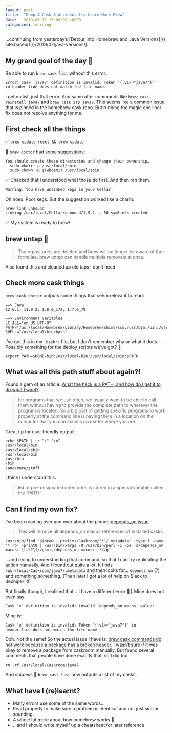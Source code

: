 ```yaml
---
layout: post
title:  "Dump A Cask & Accidentally Learn More Brew"
date:   2019-07-17 15:00:00 +0200
categories: learning
---
```


…continuing from yesterday’s [Detour Into Homebrew and Java Versions]({{ site.baseurl }}/2019/07/java-versions/).

## My grand goal of the day 🎯

Be able to run `brew cask list` without this error.

```
Error: Cask 'java7' definition is invalid: Token '{:v1=>"java7"}'
in header line does not match the file name.
```

I get no list, just that error. And same after commands like `brew cask reinstall java7` and `brew cask zap java7`. This seems like a [common issue](https://github.com/Homebrew/homebrew-cask/issues/58046) that is pinned in the homebrew cask repo. But running the magic one liner fix does not resolve anything for me.

## First check all the things

✅ `brew update-reset && brew update`

🚧 `brew doctor` had some suggestions:

```
You should create these directories and change their ownership…
  sudo mkdir -p /usr/local/sbin
  sudo chown -R $(whoami) /usr/local/sbin
```

✅ Checked that I understood what those do first. And then ran them.

```
Warning: You have unlinked kegs in your Cellar.
```

Oh noes. Poor kegs. But the suggestion worked like a charm:

```
brew link unbound
Linking /usr/local/Cellar/unbound/1.9.2... 50 symlinks created
```

✅ My system is ready to brew!

## brew untap 👋

>  The repositories are deleted and brew will no longer be aware of their formulae. brew untap can handle multiple removals at once.

Also found this and cleaned up old taps I don’t need.

## Check more cask things

`brew cask doctor` outputs some things that seem relevant to read:

```
==> Java
12.0.1, 11.0.2, 1.8.0_172, 1.7.0_79
```

```
==> Environment Variables
LC_ALL="en_US.UTF-8"
PATH="/usr/local/Homebrew/Library/Homebrew/shims/scm:/usr/bin:/bin:/usr/sbin:/sbin"
SHELL="/usr/local/bin/bash"
```

I’ve got this in my `.bashrc` file, but I don’t remember why or what it does… Possibly something for the deploy scripts we’ve got? 🤔

```
export PATH=$HOME/bin:/usr/local/bin:/usr/local/sbin:$PATH
```

## What was all this path stuff about again?!

Found a gem of an article: [What the heck is a PATH, and how do I get it to do what I want?](https://astrobiomike.github.io/unix/modifying_your_path).

> for programs that we use often, we usually want to be able to call them without having to provide the complete path to wherever the program is located. So a big part of getting specific programs to work properly at the command line is having them in a location on the computer that you can access no matter where you are.

Great tip for user friendly output:

```
echo $PATH | tr ":" "\n"
/usr/local/bin
/usr/local/sbin
/usr/local/bin
/usr/bin
/bin
/and/more/stuff
```

I think I understand this:
> list of pre-designated directories is stored in a special variable called the “PATH”

## Can I find my own fix?

I’ve been reading over and over about the pinned [depends_on issue](https://github.com/Homebrew/homebrew-cask/issues/58046)

> This will remove all depends_on macos references of installed casks

```
/usr/bin/find "$(brew --prefix)/Caskroom/"*'/.metadata' -type f -name
'*.rb' -print0 | /usr/bin/xargs -0 /usr/bin/perl -i -pe 's/depends_on
macos: \[.*?\]//gsm;s/depends_on macos: .*//g'
```

…and trying to understanding that command, so that I can try replicating the action manually. And I found out quite a lot. It finds `/usr/local/Caskroom/java7/.metadata` and then looks for… `depends_on` (?) and something something. (Then later I got a lot of help on Slack to dechiper it!)

But finally though, I realised that… I have a different error 🤦‍♀️ Mine does not even say:

```
Cask 'x' definition is invalid: invalid 'depends_on macos' value:
```

Mine is:

```
Cask 'x' definition is invalid: Token '{:v1=>"java7"}' in
header line does not match the file name.
```

Doh. Not the same! So the actual issue I have is: [brew cask commands do not work because a package has a broken header](https://github.com/Homebrew/homebrew-cask/issues/62614). I wasn’t sure if it was okay to remove a package from caskroom manually. But found several comments that people have done exactly that, so I did too.

`rm -rf /usr/local/Caskroom/java7`

And success 💪 `brew cask list` now outputs a list of my casks.

## What have I (re)learnt?

* Many errors use some of the same words…
* Read properly to make sure a problem is identical and not just similar sounding.
* A whole lot more about how homebrew works 🍻
* …and I should write myself up a cheatsheet for later reference
